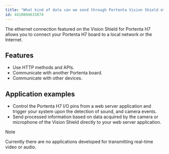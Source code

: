 ```yaml
---
title: "What kind of data can we send through Portenta Vision Shield ethernet port?"
id: 4410804633874
---
```


The ethernet connection featured on the Vision Shield for Portenta H7 allows you to connect your Portenta H7 board to a local network or the Internet.

## Features

* Use HTTP methods and APIs.
* Communicate with another Portenta board.
* Communicate with other devices.

## Application examples

* Control the Portenta H7 I/O pins from a web server application and trigger your system upon the detection of sound, and camera events.
* Send processed information based on data acquired by the camera or microphone of the Vision Shield directly to your web server application.

 > [!NOTE]
> Currently there are no applications developed for transmitting real-time video or audio.
